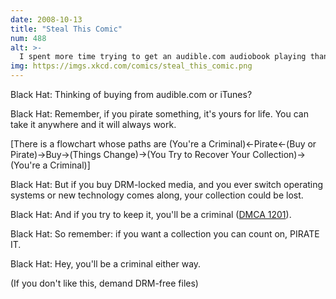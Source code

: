 ```yaml
---
date: 2008-10-13
title: "Steal This Comic"
num: 488
alt: >-
  I spent more time trying to get an audible.com audiobook playing than it took to listen to the book. I have lost every other piece of DRM-locked music that I ever paid for.
img: https://imgs.xkcd.com/comics/steal_this_comic.png
---
```

Black Hat: Thinking of buying from audible.com or iTunes?

Black Hat: Remember, if you pirate something, it's yours for life.  You can take it anywhere and it will always work.

[There is a flowchart whose paths are (You're a Criminal)<-Pirate<-(Buy or Pirate)->Buy->(Things Change)->(You Try to Recover Your Collection)->(You're a Criminal)]

Black Hat: But if you buy DRM-locked media, and you ever switch operating systems or new technology comes along, your collection could be lost.

Black Hat: And if you try to keep it, you'll be a criminal ([DMCA 1201](https://www.law.cornell.edu/uscode/text/17/1201)).

Black Hat: So remember: if you want a collection you can count on, PIRATE IT.

Black Hat: Hey, you'll be a criminal either way.

(If you don't like this, demand DRM-free files)